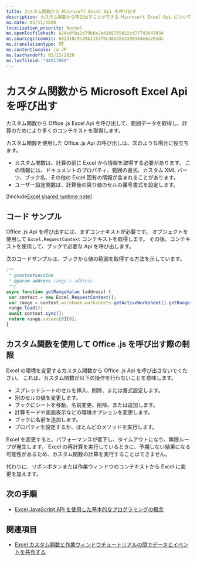 ```yaml
---
title: カスタム関数から Microsoft Excel Api を呼び出す
description: カスタム関数から呼び出すことができる Microsoft Excel Api について説明します。
ms.date: 05/11/2020
localization_priority: Normal
ms.openlocfilehash: a24cdfba2d79b6e2ad165765d22cd77743047d34
ms.sourcegitcommit: 682d18c9149b1153f9c38d28e2a90384e6a261dc
ms.translationtype: MT
ms.contentlocale: ja-JP
ms.lasthandoff: 05/13/2020
ms.locfileid: "44217880"
---
```

# <a name="call-microsoft-excel-apis-from-a-custom-function"></a>カスタム関数から Microsoft Excel Api を呼び出す

カスタム関数から Office .js Excel Api を呼び出して、範囲データを取得し、計算のためにより多くのコンテキストを取得します。

カスタム関数を使用した Office .js Api の呼び出しは、次のような場合に役立ちます。

- カスタム関数は、計算の前に Excel から情報を取得する必要があります。 この情報には、ドキュメントのプロパティ、範囲の書式、カスタム XML パーツ、ブック名、その他の Excel 固有の情報が含まれることがあります。
- ユーザー設定関数は、計算後の戻り値のセルの番号書式を設定します。

[!include[Excel shared runtime note](../includes/note-requires-shared-runtime.md)]

## <a name="code-sample"></a>コード サンプル

Office .js Api を呼び出すには、まずコンテキストが必要です。 オブジェクトを使用して `Excel.RequestContext` コンテキストを取得します。 その後、コンテキストを使用して、ブックで必要な Api を呼び出します。

次のコードサンプルは、ブックから値の範囲を取得する方法を示しています。

```JavaScript
/**
 * @customfunction
 * @param address range's address
 **/
async function getRangeValue (address) {
 var context = new Excel.RequestContext();
 var range = context.workbook.worksheets.getActiveWorksheet().getRange(address);
 range.load();
 await context.sync();
 return range.values[0][0];
}
```

## <a name="limitations-of-calling-officejs-through-a-custom-function"></a>カスタム関数を使用して Office .js を呼び出す際の制限

Excel の環境を変更するカスタム関数から Office .js Api を呼び出さないでください。 これは、カスタム関数が以下の操作を行わないことを意味します。

- スプレッドシートのセルを挿入、削除、または書式設定します。
- 別のセルの値を変更します。
- ブックにシートを移動、名前変更、削除、または追加します。
- 計算モードや画面表示などの環境オプションを変更します。
- ブックに名前を追加します。
- プロパティを設定するか、ほとんどのメソッドを実行します。

Excel を変更すると、パフォーマンスが低下し、タイムアウトになり、無限ループが発生します。 Excel の再計算を実行しているときに、予期しない結果になる可能性があるため、カスタム関数の計算を実行することはできません。

代わりに、リボンボタンまたは作業ウィンドウのコンテキストから Excel に変更を加えます。

## <a name="next-steps"></a>次の手順

- [Excel JavaScript API を使用した基本的なプログラミングの概念](../reference/overview/excel-add-ins-reference-overview.md)

## <a name="see-also"></a>関連項目

- [Excel カスタム関数と作業ウィンドウチュートリアルの間でデータとイベントを共有する](../tutorials/share-data-and-events-between-custom-functions-and-the-task-pane-tutorial.md)